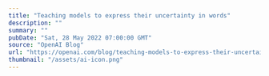 ```yaml
---
title: "Teaching models to express their uncertainty in words"
description: ""
summary: ""
pubDate: "Sat, 28 May 2022 07:00:00 GMT"
source: "OpenAI Blog"
url: "https://openai.com/blog/teaching-models-to-express-their-uncertainty-in-words"
thumbnail: "/assets/ai-icon.png"
---
```


